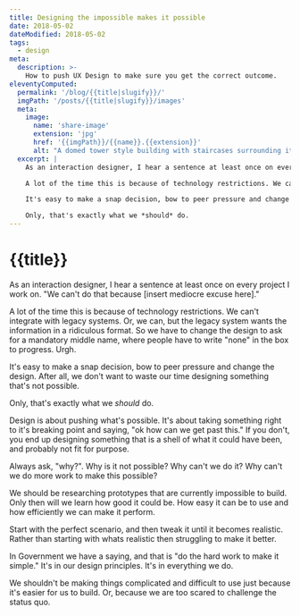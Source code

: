 ```yaml
---
title: Designing the impossible makes it possible
date: 2018-05-02
dateModified: 2018-05-02
tags:
  - design
meta:
  description: >-
    How to push UX Design to make sure you get the correct outcome.
eleventyComputed:
  permalink: '/blog/{{title|slugify}}/'
  imgPath: '/posts/{{title|slugify}}/images'
  meta:
    image:
      name: 'share-image'
      extension: 'jpg'
      href: '{{imgPath}}/{{name}}.{{extension}}'
      alt: "A domed tower style building with staircases surrounding it. The bottom is round, but it is not tipping over, and some of the staircases invert so it would be impossible to get from one floor to another, yet somehow people are inhabiting the building."
  excerpt: |
    As an interaction designer, I hear a sentence at least once on every project I work on. "We can't do that because [insert mediocre excuse here]."

    A lot of the time this is because of technology restrictions. We can't integrate with legacy systems. Or, we can, but the legacy system wants the information in a ridiculous format. So we have to change the design to ask for a mandatory middle name, where people have to write "none" in the box to progress. Urgh.

    It's easy to make a snap decision, bow to peer pressure and change the design. After all, we don't want to waste our time designing something that's not possible.

    Only, that's exactly what we *should* do.
---
```


# {{title}}

As an interaction designer, I hear a sentence at least once on every project I work on. "We can't do that because [insert mediocre excuse here]."

A lot of the time this is because of technology restrictions. We can't integrate with legacy systems. Or, we can, but the legacy system wants the information in a ridiculous format. So we have to change the design to ask for a mandatory middle name, where people have to write "none" in the box to progress. Urgh.

It's easy to make a snap decision, bow to peer pressure and change the design. After all, we don't want to waste our time designing something that's not possible.

Only, that's exactly what we *should* do.

Design is about pushing what's possible. It's about taking something right to it's breaking point and saying, "ok how can we get past this." If you don't, you end up designing something that is a shell of what it could have been, and probably not fit for purpose.

Always ask, "why?". Why is it not possible? Why can't we do it? Why can't we do more work to make this possible?

We should be researching prototypes that are currently impossible to build. Only then will we learn how good it could be. How easy it can be to use and how efficiently we can make it perform.

Start with the perfect scenario, and then tweak it until it becomes realistic. Rather than starting with whats realistic then struggling to make it better.

In Government we have a saying, and that is "do the hard work to make it simple." It's in our design principles. It's in everything we do.

We shouldn't be making things complicated and difficult to use just because it's easier for us to build. Or, because we are too scared to challenge the status quo.
